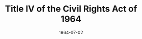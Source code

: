 --- 
title: Title IV of the Civil Rights Act of 1964
layout: "tc-single"
hasContentInGallery: true
date: 1964-07-02
--- 